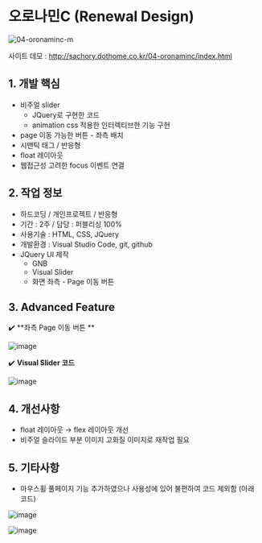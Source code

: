 # 오로나민C (Renewal Design)

![04-oronaminc-m](https://user-images.githubusercontent.com/126562076/224906573-01e6a430-7ab0-461a-a16d-aab34ac425c8.png)


사이트 데모 : [<http://sachory.dothome.co.kr/04-oronaminc/index.html>](http://sachory.dothome.co.kr/04-oronaminc/index.html)

## 1. 개발 핵심
* 비주얼 slider
  * JQuery로 구현한 코드
  * animation css 적용한 인터렉티브한 기능 구현
* page 이동 가능한 버튼 - 좌측 배치
* 시맨틱 태그 / 반응형
* float 레이아웃
* 웹접근성 고려한 focus 이벤트 연결


  
  
   
## 2. 작업 정보
* 하드코딩 / 개인프로젝트 / 반응형
* 기간 : 2주 / 담당 : 퍼블리싱 100% 
* 사용기술 : HTML, CSS, JQuery
* 개발환경 : Visual Studio Code, git, github
* JQuery UI 제작
  * GNB 
  * Visual Slider
  * 화면 좌측 - Page 이동 버튼



## 3. Advanced Feature

:heavy_check_mark: **좌측 Page 이동 버튼 **

![image](https://user-images.githubusercontent.com/126562076/225231353-ca167675-3842-4557-afca-bc42c780dbb2.png)



:heavy_check_mark: **Visual Slider 코드**

![image](https://user-images.githubusercontent.com/126562076/225229325-68b3314a-74d2-48b4-a866-6daae11e4037.png)






## 4. 개선사항
- float 레이아웃 → flex 레이아웃 개선
- 비주얼 슬라이드 부분 이미지 고화질 이미지로 재작업 필요

## 5. 기타사항
- 마우스휠 풀페이지 기능 추가하였으나 사용성에 있어 불편하여 코드 제외함 (아래 코드)

![image](https://user-images.githubusercontent.com/126562076/225227213-8e95b596-535c-4080-a312-ffced1e1ff7a.png)

![image](https://user-images.githubusercontent.com/126562076/225227446-13eaf276-b2fb-48b3-90b3-7e149897e14c.png)




